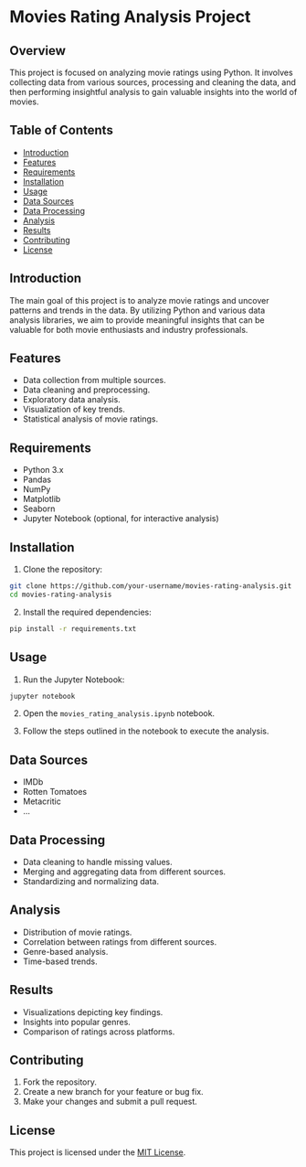 # Movies Rating Analysis Project

## Overview

This project is focused on analyzing movie ratings using Python. It involves collecting data from various sources, processing and cleaning the data, and then performing insightful analysis to gain valuable insights into the world of movies.

## Table of Contents

- [Introduction](#introduction)
- [Features](#features)
- [Requirements](#requirements)
- [Installation](#installation)
- [Usage](#usage)
- [Data Sources](#data-sources)
- [Data Processing](#data-processing)
- [Analysis](#analysis)
- [Results](#results)
- [Contributing](#contributing)
- [License](#license)

## Introduction

The main goal of this project is to analyze movie ratings and uncover patterns and trends in the data. By utilizing Python and various data analysis libraries, we aim to provide meaningful insights that can be valuable for both movie enthusiasts and industry professionals.

## Features

- Data collection from multiple sources.
- Data cleaning and preprocessing.
- Exploratory data analysis.
- Visualization of key trends.
- Statistical analysis of movie ratings.

## Requirements

- Python 3.x
- Pandas
- NumPy
- Matplotlib
- Seaborn
- Jupyter Notebook (optional, for interactive analysis)

## Installation

1. Clone the repository:

```bash
git clone https://github.com/your-username/movies-rating-analysis.git
cd movies-rating-analysis
```

2. Install the required dependencies:

```bash
pip install -r requirements.txt
```

## Usage

1. Run the Jupyter Notebook:

```bash
jupyter notebook
```

2. Open the `movies_rating_analysis.ipynb` notebook.

3. Follow the steps outlined in the notebook to execute the analysis.

## Data Sources

- IMDb
- Rotten Tomatoes
- Metacritic
- ...

## Data Processing

- Data cleaning to handle missing values.
- Merging and aggregating data from different sources.
- Standardizing and normalizing data.

## Analysis

- Distribution of movie ratings.
- Correlation between ratings from different sources.
- Genre-based analysis.
- Time-based trends.

## Results

- Visualizations depicting key findings.
- Insights into popular genres.
- Comparison of ratings across platforms.

## Contributing

1. Fork the repository.
2. Create a new branch for your feature or bug fix.
3. Make your changes and submit a pull request.

## License

This project is licensed under the [MIT License](LICENSE).


